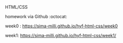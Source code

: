 HTML/CSS

homework via Github :octocat:

week0 : https://sima-milli.github.io/hyf-html-css/week0

week1: https://sima-milli.github.io/hyf-html-css/week1/
